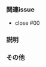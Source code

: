 ### 関連issue

- close #00

### 説明

<!-- 関連issueがある場合は省略してください -->

### その他

<!-- 追記事項。そのほかお見送り事項 -->
